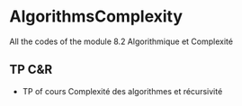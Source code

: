 # AlgorithmsComplexity
All the codes of the module 8.2 Algorithmique et Complexité
## TP C&R 
- TP of cours Complexité des algorithmes et récursivité
